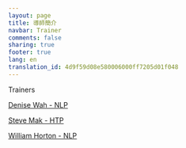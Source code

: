 ```yaml
---
layout: page
title: 導師簡介
navbar: Trainer
comments: false
sharing: true
footer: true
lang: en
translation_id: 4d9f59d08e580006000ff7205d01f048
---
```


Trainers

[Denise Wah - NLP](/en/trainers/denisewah)

[Steve Mak - HTP](/en/trainers/stevemak)

[William Horton - NLP](/en/trainers/horton)

